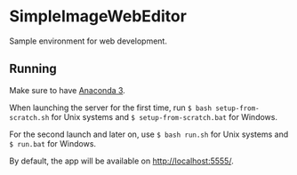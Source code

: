 # SimpleImageWebEditor
Sample environment for web development.

## Running
Make sure to have [Anaconda 3](https://www.continuum.io/downloads).

When launching the server for the first time, run `$ bash setup-from-scratch.sh` for Unix systems and `$ setup-from-scratch.bat` for Windows.

For the second launch and later on, use `$ bash run.sh` for Unix systems and `$ run.bat` for Windows.

By default, the app will be available on [http://localhost:5555/](http://localhost:5555/).